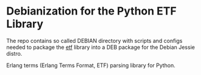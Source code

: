 # Debianization for the Python ETF Library

The repo contains so called DEBIAN directory with
scripts and configs needed to package the
[etf](https://github.com/machinezone/python_etf)
library into a DEB package for the Debian Jessie distro.

Erlang terms (Erlang Terms Format, ETF) parsing library for Python.
